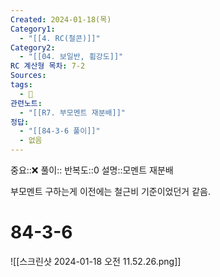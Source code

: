 ```yaml
---
Created: 2024-01-18(목)
Category1:
  - "[[4. RC(철콘)]]"
Category2:
  - "[[04. 보일반, 휨강도]]"
RC 계산형 목차: 7-2
Sources: 
tags:
  - 🧮
관련노트:
  - "[[R7. 부모멘트 재분배]]"
정답:
  - "[[84-3-6 풀이]]"
  - 없음
---
```

중요::❌
풀이::
반복도::0
설명::모멘트 재분배

부모멘트 구하는게 이전에는 철근비 기준이었던거 같음.

#  84-3-6

![[스크린샷 2024-01-18 오전 11.52.26.png]]